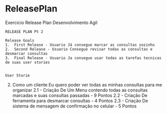 # ReleasePlan
 Exercicio Release Plan Desenvolvimento Agil

    RELEASE PLAN Pt 2

    Release Goals
    1.  First Release - Usuario Já consegue marcar as consultas sozinho 
    2.  Second Release - Usuario Consegue revisar todas as consultas e desmarcar consultas 
    3.  Final Release - Usuario Ja consegue usar todas as tarefas tecnicas de suas user stories  


    User Storie
   
   2. Como um cliente Eu quero poder ver todas as minhas consultas para me organizar 
        2.1 - Criação De Um Menu contendo todas as consultas marcadas e suas consultas passadas -  9 Pontos
        2.2 - Criação De ferramenta para desmarcar consultas - 4 Pontos
        2.3 - Criação De sistema de mensagem de confirmação no celular - 5 Pontos
